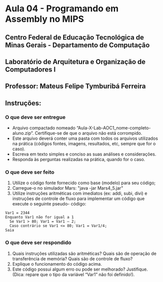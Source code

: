 
# Aula 04 - Programando em Assembly no MIPS

## Centro Federal de Educação Tecnológica de Minas Gerais - Departamento de Computação

## Laboratório de Arquitetura e Organização de Computadores I

## Professor: Mateus Felipe Tymburibá Ferreira


## Instruções:


### O que deve ser entregue


* Arquivo compactado nomeado “Aula-X-Lab-AOC1_nome-completo-aluno.zip”.
Certifique-se de que o arquivo não está corrompido.
* Este arquivo deverá conter uma pasta com todos os arquivos utilizados na
prática (códigos fontes, imagens, resultados, etc, sempre que for o caso).
* Escreva em texto simples e conciso as suas análises e considerações.
* Responda às perguntas realizadas na prática, quando for o caso.

### O que deve ser feito

1. Utilize o código fonte fornecido como base (modelo) para seu código;
2. Carregue-o no simulador Mars: "java -jar Mars4_5.jar"
3. Utilize instruções aritméticas com imediatos (ex: addi, subi, divi) e instruções de
controle de fluxo para implementar um código que execute o seguinte pseudo-
código:
```
Var1 = 2344
Enquanto Var1 não for igual a 1
  Se Var1 > 80; Var1 = Var1 – 2;
  Caso contrário se Var1 <= 80; Var1 = Var1/4;
Saia
```

### O que deve ser respondido


1. Quais instruções utilizadas são aritméticas? Quais são de operação de
transferência de memória? Quais são de controle de fluxo?
2. Explique o funcionamento do código acima.
3. Este código possui algum erro ou pode ser melhorado? Justifique. (Dica: repare
que o tipo da variável “Var1” não foi definido!).
